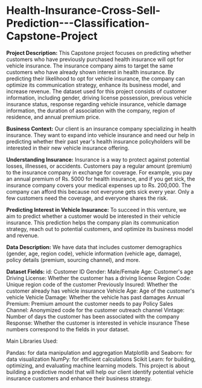 # Health-Insurance-Cross-Sell-Prediction---Classification-Capstone-Project

**Project Description:**
This Capstone project focuses on predicting whether customers who have previously purchased health insurance will opt for vehicle insurance. The insurance company aims to target the same customers who have already shown interest in health insurance. By predicting their likelihood to opt for vehicle insurance, the company can optimize its communication strategy, enhance its business model, and increase revenue. The dataset used for this project consists of customer information, including gender, driving license possession, previous vehicle insurance status, response regarding vehicle insurance, vehicle damage information, the duration of association with the company, region of residence, and annual premium price.

**Business Context:**
Our client is an insurance company specializing in health insurance. They want to expand into vehicle insurance and need our help in predicting whether their past year's health insurance policyholders will be interested in their new vehicle insurance offering.

**Understanding Insurance:**
Insurance is a way to protect against potential losses, illnesses, or accidents. Customers pay a regular amount (premium) to the insurance company in exchange for coverage. For example, you pay an annual premium of Rs. 5000 for health insurance, and if you get sick, the insurance company covers your medical expenses up to Rs. 200,000. The company can afford this because not everyone gets sick every year. Only a few customers need the coverage, and everyone shares the risk.

**Predicting Interest in Vehicle Insurance:**
To succeed in this venture, we aim to predict whether a customer would be interested in their vehicle insurance. This prediction helps the company plan its communication strategy, reach out to potential customers, and optimize its business model and revenue.

**Data Description:**
We have data that includes customer demographics (gender, age, region code), vehicle information (vehicle age, damage), policy details (premium, sourcing channel), and more.

**Dataset Fields:**
id: Customer ID
Gender: Male/Female
Age: Customer's age
Driving License: Whether the customer has a driving license
Region Code: Unique region code of the customer
Previously Insured: Whether the customer already has vehicle insurance
Vehicle Age: Age of the customer's vehicle
Vehicle Damage: Whether the vehicle has past damages
Annual Premium: Premium amount the customer needs to pay
Policy Sales Channel: Anonymized code for the customer outreach channel
Vintage: Number of days the customer has been associated with the company
Response: Whether the customer is interested in vehicle insurance
These numbers correspond to the fields in your dataset.





Main Libraries Used:

Pandas: for data manipulation and aggregation
Matplotlib and Seaborn: for data visualization
NumPy: for efficient calculations
Scikit Learn: for building, optimizing, and evaluating machine learning models.
This project is about building a predictive model that will help our client identify potential vehicle insurance customers and enhance their business strategy.
